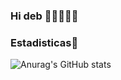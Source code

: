 ### Hi deb 👋😶‍🌫️🤔🫡

<!--
**zAlvaro199x/zAlvaro199x** is a ✨ _special_ ✨ repository because its `README.md` (this file) appears on your GitHub profile.

Here are some ideas to get you started:

- 🔭 I’m currently working on ...
- 🌱 I’m currently learning ...
- 👯 I’m looking to collaborate on ...
- 🤔 I’m looking for help with ...
- 💬 Ask me about ...
- 📫 How to reach me: ...
- 😄 Pronouns: ...
- ⚡ Fun fact: ...
-->

### Estadisticas🥱

![Anurag's GitHub stats](https://github-readme-stats.vercel.app/api?username=zAlvaro199x&show_icons=true&theme=dark)
